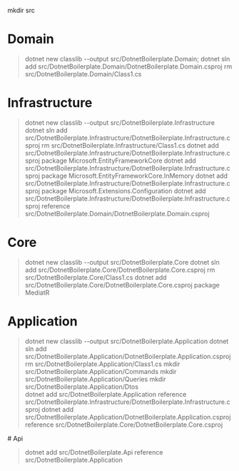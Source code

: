 mkdir src

# Domain

> dotnet new classlib --output src/DotnetBoilerplate.Domain;
> dotnet sln add src/DotnetBoilerplate.Domain/DotnetBoilerplate.Domain.csproj
> rm src/DotnetBoilerplate.Domain/Class1.cs

# Infrastructure

> dotnet new classlib --output src/DotnetBoilerplate.Infrastructure
> dotnet sln add src/DotnetBoilerplate.Infrastructure/DotnetBoilerplate.Infrastructure.csproj
> rm src/DotnetBoilerplate.Infrastructure/Class1.cs
> dotnet add src/DotnetBoilerplate.Infrastructure/DotnetBoilerplate.Infrastructure.csproj package Microsoft.EntityFrameworkCore
> dotnet add src/DotnetBoilerplate.Infrastructure/DotnetBoilerplate.Infrastructure.csproj package Microsoft.EntityFrameworkCore.InMemory
> dotnet add src/DotnetBoilerplate.Infrastructure/DotnetBoilerplate.Infrastructure.csproj package Microsoft.Extensions.Configuration
> dotnet add src/DotnetBoilerplate.Infrastructure/DotnetBoilerplate.Infrastructure.csproj reference src/DotnetBoilerplate.Domain/DotnetBoilerplate.Domain.csproj

# Core

> dotnet new classlib --output src/DotnetBoilerplate.Core
> dotnet sln add src/DotnetBoilerplate.Core/DotnetBoilerplate.Core.csproj
> rm src/DotnetBoilerplate.Core/Class1.cs
> dotnet add src/DotnetBoilerplate.Core/DotnetBoilerplate.Core.csproj package MediatR

# Application

> dotnet new classlib --output src/DotnetBoilerplate.Application
> dotnet sln add src/DotnetBoilerplate.Application/DotnetBoilerplate.Application.csproj
> rm src/DotnetBoilerplate.Application/Class1.cs
> mkdir src/DotnetBoilerplate.Application/Commands
> mkdir src/DotnetBoilerplate.Application/Queries
> mkdir src/DotnetBoilerplate.Application/Dtos  
> dotnet add src/DotnetBoilerplate.Application reference src/DotnetBoilerplate.Infrastructure/DotnetBoilerplate.Infrastructure.csproj
> dotnet add src/DotnetBoilerplate.Application/DotnetBoilerplate.Application.csproj reference src/DotnetBoilerplate.Core/DotnetBoilerplate.Core.csproj

# Api

> dotnet add src/DotnetBoilerplate.Api reference src/DotnetBoilerplate.Application
